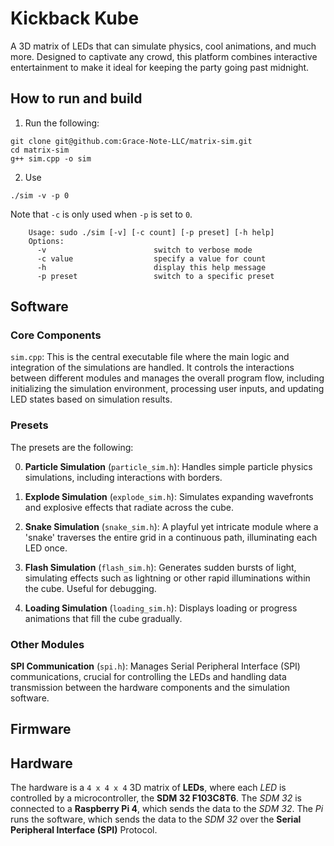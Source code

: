 # Kickback Kube

A 3D matrix of LEDs that can simulate physics, cool animations, and much more. Designed to captivate any crowd, this platform combines interactive entertainment to make it ideal for keeping the party going past midnight.

## How to run and build

1. Run the following:
```
git clone git@github.com:Grace-Note-LLC/matrix-sim.git 
cd matrix-sim
g++ sim.cpp -o sim
```

2. Use
```
./sim -v -p 0
```
Note that `-c` is only used when `-p` is set to `0`.

```
    Usage: sudo ./sim [-v] [-c count] [-p preset] [-h help]
    Options:
      -v                        switch to verbose mode   
      -c value                  specify a value for count
      -h                        display this help message
      -p preset                 switch to a specific preset
```

## Software

### Core Components
`sim.cpp`: This is the central executable file where the main logic and integration of the simulations are handled. It controls the interactions between different modules and manages the overall program flow, including initializing the simulation environment, processing user inputs, and updating LED states based on simulation results.

### Presets

The presets are the following:

0. **Particle Simulation** (`particle_sim.h`): Handles simple particle physics simulations, including interactions with borders.


1. **Explode Simulation** (`explode_sim.h`): Simulates expanding wavefronts and explosive effects that radiate across the cube. 

2. **Snake Simulation** (`snake_sim.h`): A playful yet intricate module where a 'snake' traverses the entire grid in a continuous path, illuminating each LED once.

3. **Flash Simulation** (`flash_sim.h`): Generates sudden bursts of light, simulating effects such as lightning or other rapid illuminations within the cube. Useful for debugging.

4. **Loading Simulation** (`loading_sim.h`): Displays loading or progress animations that fill the cube gradually.

### Other Modules

**SPI Communication** (`spi.h`): Manages Serial Peripheral Interface (SPI) communications, crucial for controlling the LEDs and handling data transmission between the hardware components and the simulation software.


## Firmware




## Hardware
The hardware is a `4 x 4 x 4` 3D matrix of **LEDs**, where each *LED* is controlled by a microcontroller, the **SDM 32 F103C8T6**. The *SDM 32* is connected to a **Raspberry Pi 4**, which sends the data to the *SDM 32*. The *Pi* runs the software, which sends the data to the *SDM 32* over the **Serial Peripheral Interface (SPI)** Protocol.